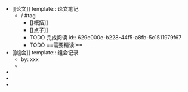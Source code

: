 - [[论文]]
  template:: 论文笔记
	- /  #tag
		- [[概括]]
		- [[点子]]
		- TODO 完成阅读
		  id:: 629e000e-b228-44f5-a8fb-5c1511979f67
		- TODO ==需要精读!==
- [[组会]]
  template:: 组会记录
	- by: xxx
	-
-
-
-